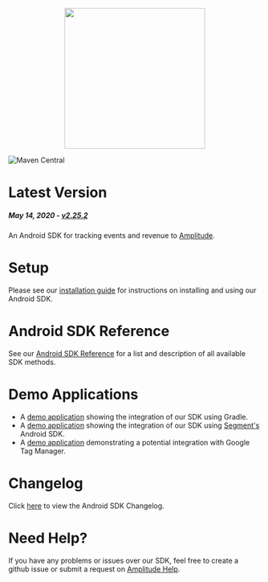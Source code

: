 <p align="center">
  <a href="https://amplitude.com" target="_blank" align="center">
    <img src="https://static.amplitude.com/lightning/46c85bfd91905de8047f1ee65c7c93d6fa9ee6ea/static/media/amplitude-logo-with-text.4fb9e463.svg" width="280">
  </a>
  <br />
</p>

![Maven Central](https://img.shields.io/maven-central/v/com.amplitude/android-sdk)

# Latest Version

##### _May 14, 2020_ - [v2.25.2](https://github.com/amplitude/Amplitude-Android/releases/tag/v2.25.2)


An Android SDK for tracking events and revenue to [Amplitude](https://www.amplitude.com).

# Setup #
Please see our [installation guide](https://developers.amplitude.com/docs/android-setup) for instructions on installing and using our Android SDK.

# Android SDK Reference #
See our [Android SDK Reference](https://developers.amplitude.com/docs/android-sdk-reference) for a list and description of all available SDK methods.

# Demo Applications #
* A [demo application](https://github.com/amplitude/Android-Demo) showing the integration of our SDK using Gradle.
* A [demo application](https://github.com/amplitude/Segment-Android-Demo) showing the integration of our SDK using [Segment's](https://segment.com) Android SDK.
* A [demo application](https://github.com/amplitude/GTM-Android-Demo) demonstrating a potential integration with Google Tag Manager.

# Changelog #
Click [here](https://github.com/amplitude/Amplitude-Android/wiki/Changelog) to view the Android SDK Changelog.

# Need Help? #
If you have any problems or issues over our SDK, feel free to create a github issue or submit a request on [Amplitude Help](https://help.amplitude.com/hc/en-us/requests/new).
